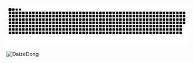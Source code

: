 ![Contribution Grid Snake](https://raw.githubusercontent.com/DaizeDong/HappySnake/output/github-contribution-grid-snake.svg)

<p>&nbsp;<img align="center" src="https://github-readme-stats.vercel.app/api?username=DaizeDong&show_icons=true&locale=en&theme=light" alt="DaizeDong" /></p>
